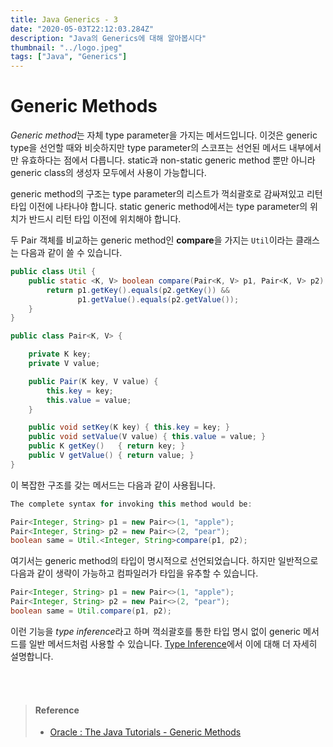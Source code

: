 ```yaml
---
title: Java Generics - 3
date: "2020-05-03T22:12:03.284Z"
description: "Java의 Generics에 대해 알아봅시다"
thumbnail: "../logo.jpeg"
tags: ["Java", "Generics"]
---
```


# Generic Methods

*Generic method*는 자체 type parameter을 가지는 메서드입니다. 이것은 generic type을 선언할 때와 비슷하지만 type parameter의 스코프는 선언된 메서드 내부에서만 유효하다는 점에서 다릅니다. static과 non-static generic method 뿐만 아니라 generic class의 생성자 모두에서 사용이 가능합니다.

generic method의 구조는 type parameter의 리스트가 꺽쇠괄호로 감싸져있고 리턴타입 이전에 나타나야 합니다. static generic method에서는 type parameter의 위치가 반드시 리턴 타입 이전에 위치해야 합니다.

두 Pair 객체를 비교하는 generic method인 **compare**을 가지는 `Util`이라는 클래스는 다음과 같이 쓸 수 있습니다.

```java
public class Util {
    public static <K, V> boolean compare(Pair<K, V> p1, Pair<K, V> p2) {
        return p1.getKey().equals(p2.getKey()) &&
               p1.getValue().equals(p2.getValue());
    }
}

public class Pair<K, V> {

    private K key;
    private V value;

    public Pair(K key, V value) {
        this.key = key;
        this.value = value;
    }

    public void setKey(K key) { this.key = key; }
    public void setValue(V value) { this.value = value; }
    public K getKey()   { return key; }
    public V getValue() { return value; }
}
```

이 복잡한 구조를 갖는 메서드는 다음과 같이 사용됩니다.

```java
The complete syntax for invoking this method would be:

Pair<Integer, String> p1 = new Pair<>(1, "apple");
Pair<Integer, String> p2 = new Pair<>(2, "pear");
boolean same = Util.<Integer, String>compare(p1, p2);
```

여기서는 generic method의 타입이 명시적으로 선언되었습니다. 하지만 일반적으로 다음과 같이 생략이 가능하고 컴파일러가 타입을 유추할 수 있습니다.

```java
Pair<Integer, String> p1 = new Pair<>(1, "apple");
Pair<Integer, String> p2 = new Pair<>(2, "pear");
boolean same = Util.compare(p1, p2);
```

이런 기능을 *type inference*라고 하며 꺽쇠괄호를 통한 타입 명시 없이 generic 메서드를 일반 메서드처럼 사용할 수 있습니다. [Type Inference](../6)에서 이에 대해 더 자세히 설명합니다.

<br>

<br>

> #### Reference
>
> - [Oracle : The Java Tutorials - Generic Methods](https://docs.oracle.com/javase/tutorial/java/generics/methods.html)

